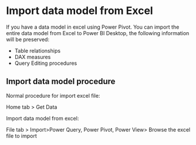# Import data model from Excel

If you have a data model in excel using Power Pivot. You can import the entire data model from Excel to Power BI Desktop, the following information will be preserved:

* Table relationships
* DAX measures
* Query Editing procedures

## Import data model procedure

Normal procedure for import excel file:

Home tab > Get Data

Import data model from excel: 

File tab > Import>Power Query, Power Pivot, Power View> Browse the excel file to import







